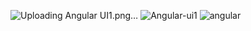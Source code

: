 ![Uploading Angular UI1.png…]()
![Angular-ui1](https://user-images.githubusercontent.com/83718464/122671285-80959480-d1e3-11eb-8dd6-f1b60ac0bc8b.png)
![angular](https://user-images.githubusercontent.com/83718464/122671363-d10cf200-d1e3-11eb-9171-d48acedcf596.png)
